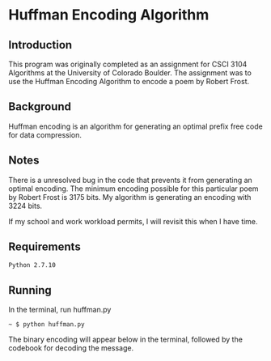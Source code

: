 # Huffman Encoding Algorithm
## Introduction
This program was originally completed as an assignment for CSCI 3104 Algorithms at the University of Colorado Boulder.  The assignment was to use the Huffman Encoding Algorithm to encode a poem by Robert Frost.

## Background
Huffman encoding is an algorithm for generating an optimal prefix free code for data compression.

## Notes
There is a unresolved bug in the code that prevents it from generating an optimal encoding.  The minimum encoding possible for this particular poem by Robert Frost is 3175 bits.  My algorithm is generating an encoding with 3224 bits.  

If my school and work workload permits, I will revisit this when I have time.

## Requirements
```
Python 2.7.10 
```
## Running
In the terminal, run huffman.py
```
~ $ python huffman.py
```
The binary encoding will appear below in the terminal, followed by the codebook for decoding the message.
